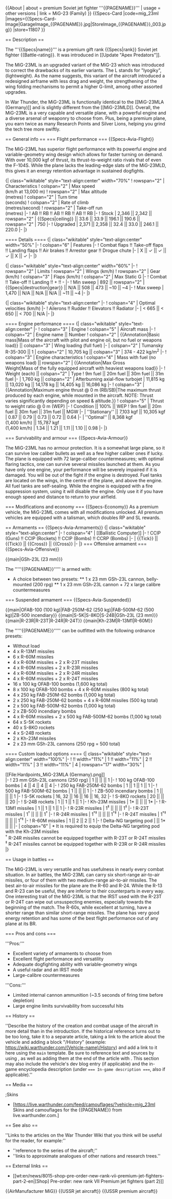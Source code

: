 {{About
| about = premium Soviet jet fighter '''{{PAGENAME}}'''
| usage = other versions
| link = MiG-23 (Family)
}}
{{Specs-Card
|code=mig_23ml
|images={{Specs-Card-Image|GarageImage_{{PAGENAME}}.jpg|StoreImage_{{PAGENAME}}_003.jpg}}
|store=11807
}}

== Description ==
<!-- ''In the description, the first part should be about the history of and the creation and combat usage of the aircraft, as well as its key features. In the second part, tell the reader about the aircraft in the game. Insert a screenshot of the vehicle, so that if the novice player does not remember the vehicle by name, he will immediately understand what kind of vehicle the article is talking about.'' -->
The '''{{Specs|name}}''' is a premium gift rank {{Specs|rank}} Soviet jet fighter {{Battle-rating}}. It was introduced in [[Update "Apex Predators"]].

The MiG-23ML is an upgraded variant of the MiG-23 which was introduced to correct the drawbacks of its earlier variants. The L stands for "lyogiky", (lightweight). As the name suggests, this variant of the aircraft introduced a redesigned airframe with less drag and weight, the strengthening of the wing folding mechanisms to permit a higher G-limit, among other assorted upgrades.

In War Thunder, the MiG-23ML is functionally identical to the [[MiG-23MLA (Germany)]] and is slightly different from the [[MiG-23MLD]]. Overall, the MiG-23ML is a very capable and versatile plane, with a powerful engine and a diverse arsenal of weaponry to choose from. Plus, being a premium plane, you earn twice as many Research Points and Silver Lions, helping you grind the tech tree more swiftly.

== General info ==
=== Flight performance ===
{{Specs-Avia-Flight}}
<!-- ''Describe how the aircraft behaves in the air. Speed, manoeuvrability, acceleration and allowable loads - these are the most important characteristics of the vehicle.'' -->
The MiG-23ML has superior flight performance with its powerful engine and variable-geometry wing design which allows for faster turning on demand. With over 10,000 kgf of thrust, its thrust-to-weight ratio rivals that of even the F-104S. While the plane lacks the leading-edge slats of the MiG-23MLD, this gives it an energy retention advantage in sustained dogfights.

{| class="wikitable" style="text-align:center" width="70%"
! rowspan="2" | Characteristics
! colspan="2" | Max speed<br>(km/h at 13,000 m)
! rowspan="2" | Max altitude<br>(metres)
! colspan="2" | Turn time<br>(seconds)
! colspan="2" | Rate of climb<br>(metres/second)
! rowspan="2" | Take-off run<br>(metres)
|-
! AB !! RB !! AB !! RB !! AB !! RB
|-
! Stock
| 2,346 || 2,342 || rowspan="2" | {{Specs|ceiling}} || 33.6 || 33.9 || 196.1 || 190.6 || rowspan="2" | 750
|-
! Upgraded
| 2,371 || 2,358 || 32.4 || 33.0 || 246.1 || 220.0
|-
|}

==== Details ====
{| class="wikitable" style="text-align:center" width="50%"
|-
! colspan="6" | Features
|-
! Combat flaps !! Take-off flaps !! Landing flaps !! Air brakes !! Arrestor gear !! Drogue chute
|-
| X || ✓ || ✓ || ✓ || X || ✓     <!-- ✓ -->
|-
|}

{| class="wikitable" style="text-align:center" width="60%"
|-
! rowspan="2" | Limits
! rowspan="2" | Wings (km/h)
! rowspan="2" | Gear (km/h)
! colspan="3" | Flaps (km/h)
! colspan="2" | Max Static G
|-
! Combat !! Take-off !! Landing !! + !! -
|-
! Min sweep
| 892 || rowspan="2" | {{Specs|destruction|gear}} || N/A || 508 || 473 || ~10 || ~4
|-
! Max sweep
| 1,470 || N/A || N/A || N/A || ~11 || ~4
|-
|}

{| class="wikitable" style="text-align:center"
|-
! colspan="4" | Optimal velocities (km/h)
|-
! Ailerons !! Rudder !! Elevators !! Radiator
|-
| < 665 || < 650 || < 700 || N/A
|-
|}

==== Engine performance ====
{| class="wikitable" style="text-align:center"
|-
! colspan="3" | Engine
! colspan="5" | Aircraft mass
|-
! colspan="2" | Engine name || Number
! colspan="2" | {{Annotation|Basic mass|Mass of the aircraft with pilot and engine oil, but no fuel or weapons load}} || colspan="3" | Wing loading (full fuel)
|-
| colspan="2" | Tumansky R-35-300 || 1
| colspan="2" | 10,705 kg || colspan="3" | 374 - 422 kg/m<sup>2</sup>
|-
! colspan="3" | Engine characteristics
! colspan="4" | Mass with fuel (no weapons load) || rowspan="2" | {{Annotation|Max Gross<br>Weight|Mass of the fully equipped aircraft with heaviest weapons load}}
|-
! Weight (each) || colspan="2" | Type
! 9m fuel || 20m fuel || 30m fuel || 31m fuel
|-
| 1,760 kg || colspan="2" | Afterburning axial-flow turbojet
| 11,815 kg || 13,020 kg || 14,178 kg || 14,405 kg || 16,086 kg
|-
! colspan="3" | {{Annotation|Maximum engine thrust @ 0 m (RB/SB)|The maximum thrust produced by each engine, while mounted in the aircraft. NOTE: Thrust varies significantly depending on speed & altitude.}}
! colspan="5" | Thrust to weight ratio @ 0 m (WEP)
|-
! Condition || 100% || WEP
! 9m fuel || 20m fuel || 30m fuel || 31m fuel || MGW
|-
| ''Stationary'' || 7,103 kgf || 10,305 kgf
| 0.87 || 0.79 || 0.73 || 0.72 || 0.64
|-
| ''Optimal'' || 8,368 kgf<br>(1,400 km/h) || 15,787 kgf<br>(1,400 km/h)
| 1.34 || 1.21 || 1.11 || 1.10 || 0.98
|-
|}

=== Survivability and armour ===
{{Specs-Avia-Armour}}
<!-- ''Examine the survivability of the aircraft. Note how vulnerable the structure is and how secure the pilot is, whether the fuel tanks are armoured, etc. Describe the armour, if there is any, and also mention the vulnerability of other critical aircraft systems.'' -->
The MiG-23ML has no armour protection. It is a somewhat large plane, so it can survive low caliber bullets as well as a few higher caliber ones if lucky. The plane is equipped with 72 large-caliber countermeasures; with optimal flaring tactics, one can survive several missiles launched at them. As you have only one engine, your performance will be severely impaired if it is damaged. You will be out of the fight if the engine is destroyed. Fuel tanks are located on the wings, in the centre of the plane, and above the engine. All fuel tanks are self-sealing. While the engine is equipped with a fire suppression system, using it will disable the engine. Only use it if you have enough speed and distance to return to your airfield.

=== Modifications and economy ===
{{Specs-Economy}}
As a premium vehicle, the MiG-23ML comes with all modifications unlocked. All premium vehicles are equipped with a talisman, which doubles RP and SL rewards.

== Armaments ==
{{Specs-Avia-Armaments}}
{| class="wikitable" style="text-align:center"
|-
! colspan="4" | [[Ballistic Computer]]
|-
! CCIP (Guns) !! CCIP (Rockets) !! CCIP (Bombs) !! CCRP (Bombs)
|-
| {{Tick}} || {{Tick}} || {{Cross}} || {{Cross}}
|-
|}
=== Offensive armament ===
{{Specs-Avia-Offensive}}
<!-- ''Describe the offensive armament of the aircraft, if any. Describe how effective the cannons and machine guns are in a battle, and also what belts or drums are better to use. If there is no offensive weaponry, delete this subsection.'' -->
{{main|GSh-23L (23 mm)}}

The '''''{{PAGENAME}}''''' is armed with:

* A choice between two presets:
** 1 x 23 mm GSh-23L cannon, belly-mounted (200 rpg)
** 1 x 23 mm GSh-23L cannon + 72 x large calibre countermeasures

=== Suspended armament ===
{{Specs-Avia-Suspended}}
<!-- ''Describe the aircraft's suspended armament: additional cannons under the wings, bombs, rockets and torpedoes. This section is especially important for bombers and attackers. If there is no suspended weaponry remove this subsection.' -->
{{main|OFAB-100 (100 kg)|FAB-250M-62 (250 kg)|FAB-500M-62 (500 kg)|ZB-500 incendiary}}
{{main|S-5K|S-8KO|S-24B|GSh-23L (23 mm)}}
{{main|R-23R|R-23T|R-24R|R-24T}}
{{main|Kh-23M|R-13M1|R-60M}}

The '''''{{PAGENAME}}''''' can be outfitted with the following ordnance presets:

* Without load
* 4 x R-13M1 missiles
* 6 x R-60M missiles
* 4 x R-60M missiles + 2 x R-23T missiles
* 4 x R-60M missiles + 2 x R-23R missiles
* 4 x R-60M missiles + 2 x R-24R missiles
* 4 x R-60M missiles + 2 x R-24T missiles
* 16 x 100 kg OFAB-100 bombs (1,600 kg total)
* 8 x 100 kg OFAB-100 bombs + 4 x R-60M missiles (800 kg total)
* 4 x 250 kg FAB-250M-62 bombs (1,000 kg total)
* 2 x 250 kg FAB-250M-62 bombs + 4 x R-60M missiles (500 kg total)
* 2 x 500 kg FAB-500M-62 bombs (1,000 kg total)
* 2 x ZB-500 incendiary bombs
* 4 x R-60M missiles + 2 x 500 kg FAB-500M-62 bombs (1,000 kg total)
* 64 x S-5K rockets
* 40 x S-8KO rockets
* 4 x S-24B rockets
* 2 x Kh-23M missiles
* 2 x 23 mm GSh-23L cannons (250 rpg = 500 total)

==== Custom loadout options ====
{| class="wikitable" style="text-align:center" width="100%"
|-
! !! width="11%" | 1 !! width="11%" | 2 !! width="11%" | 3 !! width="11%" | 4
| rowspan="17" width="30%" | <div class="ttx-image">[[File:Hardpoints_MiG-23MLA (Germany).png]]</div>
|-
! 23 mm GSh-23L cannons (250 rpg)
| 1 || || || 1
|-
! 100 kg OFAB-100 bombs
| 4 || 4 || 4 || 4
|-
! 250 kg FAB-250M-62 bombs
| 1 || 1 || 1 || 1
|-
! 500 kg FAB-500M-62 bombs
| 1 || || || 1
|-
! ZB-500 incendiary bombs
| 1 || || || 1
|-
! S-5K rockets
| 16, 32 || 16 || 16 || 16, 32
|-
! S-8KO rockets
| 20 || || || 20
|-
! S-24B rockets
| 1 || 1 || 1 || 1
|-
! Kh-23M missiles
| 1* || || || 1*
|-
! R-13M1 missiles
| 1 || 1 || 1 || 1
|-
! R-23R missiles
| 1<sup>‡</sup> || || || 1<sup>‡</sup>
|-
! R-23T missiles
| 1<sup>†</sup> || || || 1<sup>†</sup>
|-
! R-24R missiles
| 1<sup>†</sup><sup>‡</sup> || || || 1<sup>†</sup><sup>‡</sup>
|-
! R-24T missiles
| 1<sup>†</sup><sup>‡</sup> || || || 1<sup>†</sup><sup>‡</sup>
|-
! R-60M missiles
| 1 || 2 || 2 || 1
|-
! Delta-NG targeting pod
| || 1* || ||
|-
| colspan="6" | * It is required to equip the Delta-NG targeting pod with the Kh-23M missiles <br> <sup>†</sup> R-24R missiles cannot be equipped together with R-23T or R-24T missiles <br> <sup>‡</sup> R-24T missiles cannot be equipped together with R-23R or R-24R missiles
|}

== Usage in battles ==
<!-- ''Describe the tactics of playing in the aircraft, the features of using aircraft in a team and advice on tactics. Refrain from creating a "guide" - do not impose a single point of view, but instead, give the reader food for thought. Examine the most dangerous enemies and give recommendations on fighting them. If necessary, note the specifics of the game in different modes (AB, RB, SB).'' -->
The MiG-23ML is very versatile and has usefulness in nearly every combat situation. In air battles, the MiG-23ML can carry six short-range air-to-air missiles, or four of them with two medium-range air-to-air missiles. The best air-to-air missiles for the plane are the R-60 and R-24. While the R-13 and R-23 can be useful, they are inferior to their counterparts in every way. One interesting trait of the MiG-23ML is that the IRST used with the R-23T or R-24T can wipe out unsuspecting enemies, especially towards the beginning of the match. The R-60s, while excellent at turning, have a shorter range than similar short-range missiles. The plane has very good energy retention and has some of the best flight performance out of any plane at its BR.

=== Pros and cons ===
<!-- ''Summarise and briefly evaluate the vehicle in terms of its characteristics and combat effectiveness. Mark its pros and cons in the bulleted list. Try not to use more than 6 points for each of the characteristics. Avoid using categorical definitions such as "bad", "good" and the like - use substitutions with softer forms such as "inadequate" and "effective".'' -->
'''Pros:'''

* Excellent variety of armaments to choose from
* Excellent flight performance and versatility
* Adequate dogfighting ability with variable-geometry wings
* A useful radar and an IRST mode
* Large-calibre countermeasures

'''Cons:'''

* Limited internal cannon ammunition (~3.5 seconds of firing time before depletion)
* Large engine limits survivability from successful hits

== History ==
<!-- ''Describe the history of the creation and combat usage of the aircraft in more detail than in the introduction. If the historical reference turns out to be too long, take it to a separate article, taking a link to the article about the vehicle and adding a block "/History" (example: <nowiki>https://wiki.warthunder.com/(Vehicle-name)/History</nowiki>) and add a link to it here using the <code>main</code> template. Be sure to reference text and sources by using <code><nowiki><ref></ref></nowiki></code>, as well as adding them at the end of the article with <code><nowiki><references /></nowiki></code>. This section may also include the vehicle's dev blog entry (if applicable) and the in-game encyclopedia description (under <code><nowiki>=== In-game description ===</nowiki></code>, also if applicable).'' -->
''Describe the history of the creation and combat usage of the aircraft in more detail than in the introduction. If the historical reference turns out to be too long, take it to a separate article, taking a link to the article about the vehicle and adding a block "/History" (example: <nowiki>https://wiki.warthunder.com/(Vehicle-name)/History</nowiki>) and add a link to it here using the <code>main</code> template. Be sure to reference text and sources by using <code><nowiki><ref></ref></nowiki></code>, as well as adding them at the end of the article with <code><nowiki><references /></nowiki></code>. This section may also include the vehicle's dev blog entry (if applicable) and the in-game encyclopedia description (under <code><nowiki>=== In-game description ===</nowiki></code>, also if applicable).''

== Media ==
<!-- ''Excellent additions to the article would be video guides, screenshots from the game, and photos.'' -->

;Skins
* [https://live.warthunder.com/feed/camouflages/?vehicle=mig_23ml Skins and camouflages for the {{PAGENAME}} from live.warthunder.com.]

== See also ==
<!-- ''Links to the articles on the War Thunder Wiki that you think will be useful for the reader, for example:''
* ''reference to the series of the aircraft;''
* ''links to approximate analogues of other nations and research trees.'' -->
''Links to the articles on the War Thunder Wiki that you think will be useful for the reader, for example:''

* ''reference to the series of the aircraft;''
* ''links to approximate analogues of other nations and research trees.''

== External links ==
<!-- ''Paste links to sources and external resources, such as:''
* ''topic on the official game forum;''
* ''other literature.'' -->

* [[wt:en/news/8015-shop-pre-order-new-rank-vii-premium-jet-fighters-part-2-en|[Shop] Pre-order: new rank VII Premium jet fighters (part 2)]]

{{AirManufacturer MiG}}
{{USSR jet aircraft}}
{{USSR premium aircraft}}